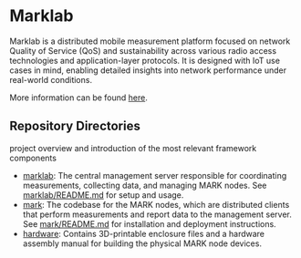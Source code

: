 # Marklab

Marklab is a distributed mobile measurement platform focused on network Quality of Service (QoS) and sustainability across various radio access technologies and application-layer protocols. It is designed with IoT use cases in mind, enabling detailed insights into network performance under real-world conditions.

More information can be found [here](https://lsinfo3.github.io/marklab-website/). 

## Repository Directories

project overview and introduction of the most relevant framework components
* [marklab](/marklab): The central management server responsible for coordinating measurements, collecting data, and managing MARK nodes. See [marklab/README.md](/marklab/README.md) for setup and usage.
* [mark](/mark): The codebase for the MARK nodes, which are distributed clients that perform measurements and report data to the management server. See [mark/README.md](/mark/README.md) for installation and deployment instructions.
* [hardware](/hardware): Contains 3D-printable enclosure files and a hardware assembly manual for building the physical MARK node devices.



